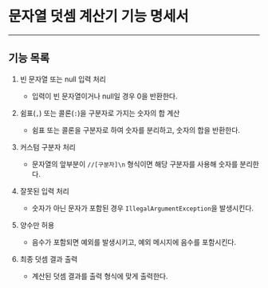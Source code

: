 # 문자열 덧셈 계산기 기능 명세서

---

## 기능 목록

1. 빈 문자열 또는 null 입력 처리
    - 입력이 빈 문자열이거나 null일 경우 0을 반환한다.

2. 쉼표(`,`) 또는 콜론(`:`)을 구분자로 가지는 숫자의 합 계산
    - 쉼표 또는 콜론을 구분자로 하여 숫자를 분리하고, 숫자의 합을 반환한다.

3. 커스텀 구분자 처리
    - 문자열의 앞부분이 `//[구분자]\n` 형식이면 해당 구분자를 사용해 숫자를 분리한다.

4. 잘못된 입력 처리
    - 숫자가 아닌 문자가 포함된 경우 `IllegalArgumentException`을 발생시킨다.

5. 양수만 허용
    - 음수가 포함되면 예외를 발생시키고, 예외 메시지에 음수를 포함시킨다.

6. 최종 덧셈 결과 출력
    - 계산된 덧셈 결과를 출력 형식에 맞게 출력한다.

